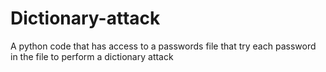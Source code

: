 # Dictionary-attack
A python code that has access to a passwords file that try  each password in the file to perform a dictionary attack
